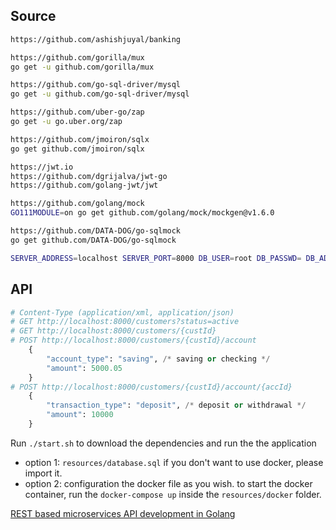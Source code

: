 ## Source
```bash
https://github.com/ashishjuyal/banking

https://github.com/gorilla/mux
go get -u github.com/gorilla/mux

https://github.com/go-sql-driver/mysql
go get -u github.com/go-sql-driver/mysql

https://github.com/uber-go/zap
go get -u go.uber.org/zap

https://github.com/jmoiron/sqlx
go get github.com/jmoiron/sqlx

https://jwt.io
https://github.com/dgrijalva/jwt-go
https://github.com/golang-jwt/jwt

https://github.com/golang/mock
GO111MODULE=on go get github.com/golang/mock/mockgen@v1.6.0

https://github.com/DATA-DOG/go-sqlmock
go get github.com/DATA-DOG/go-sqlmock

SERVER_ADDRESS=localhost SERVER_PORT=8000 DB_USER=root DB_PASSWD= DB_ADDR=localhost DB_PORT=3306 DB_NAME=banking go run main.go
```

## API
```python
# Content-Type (application/xml, application/json)
# GET http://localhost:8000/customers?status=active
# GET http://localhost:8000/customers/{custId}
# POST http://localhost:8000/customers/{custId}/account
    {
        "account_type": "saving", /* saving or checking */
        "amount": 5000.05
    }
# POST http://localhost:8000/customers/{custId}/account/{accId}
    {
        "transaction_type": "deposit", /* deposit or withdrawal */
        "amount": 10000
    }
```

Run `./start.sh` to download the dependencies and run the the application

* option 1: `resources/database.sql` if you don't want to use docker, please import it.
* option 2: configuration the docker file as you wish. to start the docker container, run the `docker-compose up` inside the `resources/docker` folder.

[REST based microservices API development in Golang](https://www.udemy.com/share/103O5K3@f7Pf9EPs_ILg-vPmCF-CuzvjI8WaFfH85UbN5BCNxZO7cIVE9Q9Cz-l1flcV1u0Q/)